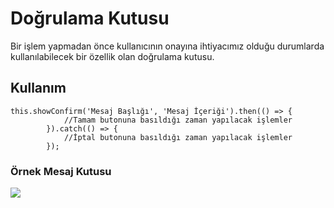# Doğrulama Kutusu

Bir işlem yapmadan önce kullanıcının onayına ihtiyacımız olduğu durumlarda kullanılabilecek bir özellik olan doğrulama kutusu.

## Kullanım

```
this.showConfirm('Mesaj Başlığı', 'Mesaj İçeriği').then(() => {
            //Tamam butonuna basıldığı zaman yapılacak işlemler
        }).catch(() => {
            //İptal butonuna basıldığı zaman yapılacak işlemler
        });
```

### Örnek Mesaj Kutusu

![](https://docsbimser.blob.core.windows.net/imagecontainer/showConfirm-26593261-59d0-4eae-af16-db636461423c.png)

